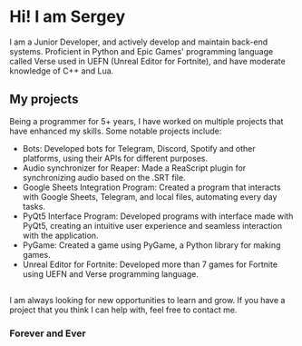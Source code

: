 # Hi! I am Sergey

I am a Junior Developer, and actively develop and maintain back-end systems. Proficient in Python and Epic Games' programming language called Verse used in UEFN (Unreal Editor for Fortnite), and have moderate knowledge of C++ and Lua.

## My projects

Being a programmer for 5+ years, I have worked on multiple projects that have enhanced my skills. Some notable projects include:

* Bots: Developed bots for Telegram, Discord, Spotify and other platforms, using their APIs for different purposes.
* Audio synchronizer for Reaper: Made a ReaScript plugin for synchronizing audio based on the .SRT file.
* Google Sheets Integration Program: Created a program that interacts with Google Sheets, Telegram, and local files, automating every day tasks.
* PyQt5 Interface Program: Developed programs with interface made with PyQt5, creating an intuitive user experience and seamless interaction with the application.
* PyGame: Created a game using PyGame, a Python library for making games.
* Unreal Editor for Fortnite: Developed more than 7 games for Fortnite using UEFN and Verse programming language.

##

I am always looking for new opportunities to learn and grow. If you have a project that you think I can help with, feel free to contact me.

### Forever and Ever
